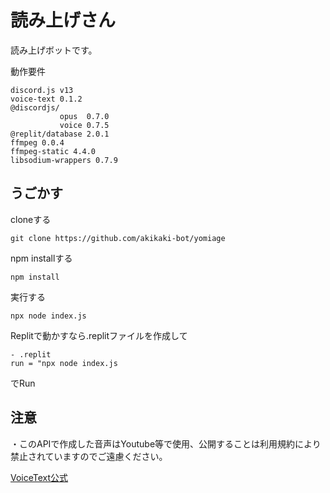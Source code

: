 # 読み上げさん
読み上げボットです。

動作要件
```
discord.js v13
voice-text 0.1.2
@discordjs/
           opus  0.7.0
           voice 0.7.5
@replit/database 2.0.1
ffmpeg 0.0.4
ffmpeg-static 4.4.0
libsodium-wrappers 0.7.9
```
## うごかす
cloneする
```
git clone https://github.com/akikaki-bot/yomiage
```

npm installする
```
npm install
```

実行する
```
npx node index.js
```

Replitで動かすなら.replitファイルを作成して

```
- .replit
run = "npx node index.js
```
でRun

## 注意
・このAPIで作成した音声はYoutube等で使用、公開することは利用規約により禁止されていますのでご遠慮ください。

[VoiceText公式](https://cloud.voicetext.jp/webapi)



